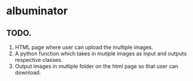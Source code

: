 # albuminator


## TODO.
1. HTML page where user can upload the multiple images.
2. A python function which takes in mutiple images as input and outputs respective classes.
3. Output images in mutliple folder on the html page so that user can download.
